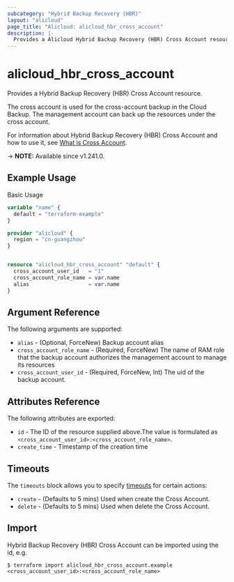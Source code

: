 ```yaml
---
subcategory: "Hybrid Backup Recovery (HBR)"
layout: "alicloud"
page_title: "Alicloud: alicloud_hbr_cross_account"
description: |-
  Provides a Alicloud Hybrid Backup Recovery (HBR) Cross Account resource.
---
```


# alicloud_hbr_cross_account

Provides a Hybrid Backup Recovery (HBR) Cross Account resource.

The cross account is used for the cross-account backup in the Cloud Backup. The management account can back up the resources under the cross account.

For information about Hybrid Backup Recovery (HBR) Cross Account and how to use it, see [What is Cross Account](https://www.alibabacloud.com/help/en/).

-> **NOTE:** Available since v1.241.0.

## Example Usage

Basic Usage

```terraform
variable "name" {
  default = "terraform-example"
}

provider "alicloud" {
  region = "cn-guangzhou"
}


resource "alicloud_hbr_cross_account" "default" {
  cross_account_user_id   = "1"
  cross_account_role_name = var.name
  alias                   = var.name
}
```

## Argument Reference

The following arguments are supported:
* `alias` - (Optional, ForceNew) Backup account alias
* `cross_account_role_name` - (Required, ForceNew) The name of RAM role that the backup account authorizes the management account to manage its resources
* `cross_account_user_id` - (Required, ForceNew, Int) The uid of the backup account.

## Attributes Reference

The following attributes are exported:
* `id` - The ID of the resource supplied above.The value is formulated as `<cross_account_user_id>:<cross_account_role_name>`.
* `create_time` - Timestamp of the creation time

## Timeouts

The `timeouts` block allows you to specify [timeouts](https://www.terraform.io/docs/configuration-0-11/resources.html#timeouts) for certain actions:
* `create` - (Defaults to 5 mins) Used when create the Cross Account.
* `delete` - (Defaults to 5 mins) Used when delete the Cross Account.

## Import

Hybrid Backup Recovery (HBR) Cross Account can be imported using the id, e.g.

```shell
$ terraform import alicloud_hbr_cross_account.example <cross_account_user_id>:<cross_account_role_name>
```